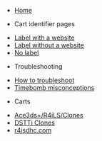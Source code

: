 <!-- docs/_sidebar.md -->

* [Home](/)
- Cart identifier pages
* [Label with a website](website.md)
* [Label without a website](no_website.md)
* [No label](no_label.md)
- Troubleshooting
* [How to troubleshoot](troubleshooting.md)
* [Timebomb misconceptions](timebomb.md)

- Carts
* [Ace3ds+/R4iLS/Clones](/carts/ace3ds_plus_r4ils)
* [DSTTi Clones](/carts/dstti_clones)
* [r4isdhc.com](/carts/r4isdhc.com)